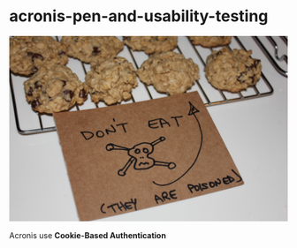 # acronis-pen-and-usability-testing





![alt text](https://github.com/mlopez0/acronis-pen-and-usability-testing/blob/master/images/cookiesPoison.jpg "twitter.com/thepose")


Acronis use **Cookie-Based Authentication**
